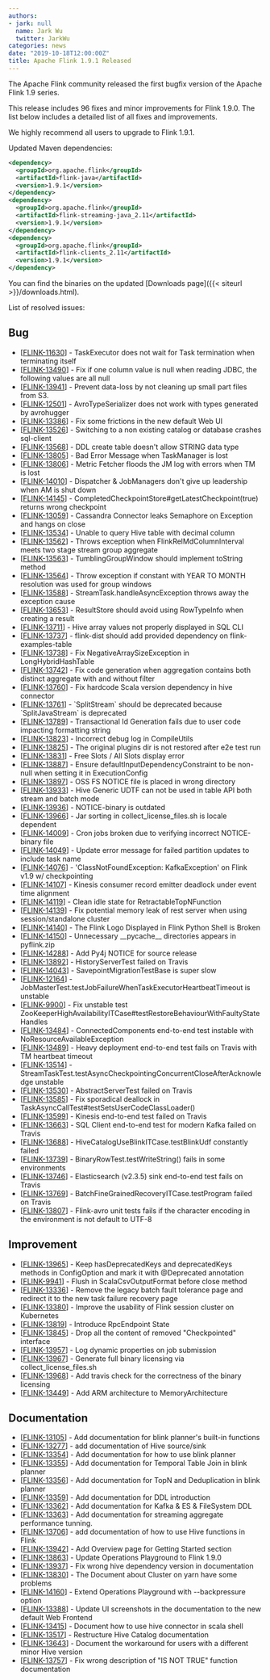 ```yaml
---
authors:
- jark: null
  name: Jark Wu
  twitter: JarkWu
categories: news
date: "2019-10-18T12:00:00Z"
title: Apache Flink 1.9.1 Released
---
```


The Apache Flink community released the first bugfix version of the Apache Flink 1.9 series.

This release includes 96 fixes and minor improvements for Flink 1.9.0. The list below includes a detailed list of all fixes and improvements.

We highly recommend all users to upgrade to Flink 1.9.1.

Updated Maven dependencies:

```xml
<dependency>
  <groupId>org.apache.flink</groupId>
  <artifactId>flink-java</artifactId>
  <version>1.9.1</version>
</dependency>
<dependency>
  <groupId>org.apache.flink</groupId>
  <artifactId>flink-streaming-java_2.11</artifactId>
  <version>1.9.1</version>
</dependency>
<dependency>
  <groupId>org.apache.flink</groupId>
  <artifactId>flink-clients_2.11</artifactId>
  <version>1.9.1</version>
</dependency>
```

You can find the binaries on the updated [Downloads page]({{< siteurl >}}/downloads.html).

List of resolved issues:

<h2>        Bug
</h2>
<ul>
<li>[<a href='https://issues.apache.org/jira/browse/FLINK-11630'>FLINK-11630</a>] -         TaskExecutor does not wait for Task termination when terminating itself
</li>
<li>[<a href='https://issues.apache.org/jira/browse/FLINK-13490'>FLINK-13490</a>] -         Fix if one column value is null when reading JDBC, the following values are all null
</li>
<li>[<a href='https://issues.apache.org/jira/browse/FLINK-13941'>FLINK-13941</a>] -         Prevent data-loss by not cleaning up small part files from S3.
</li>
<li>[<a href='https://issues.apache.org/jira/browse/FLINK-12501'>FLINK-12501</a>] -         AvroTypeSerializer does not work with types generated by avrohugger
</li>
<li>[<a href='https://issues.apache.org/jira/browse/FLINK-13386'>FLINK-13386</a>] -         Fix some frictions in the new default Web UI
</li>
<li>[<a href='https://issues.apache.org/jira/browse/FLINK-13526'>FLINK-13526</a>] -         Switching to a non existing catalog or database crashes sql-client
</li>
<li>[<a href='https://issues.apache.org/jira/browse/FLINK-13568'>FLINK-13568</a>] -         DDL create table doesn&#39;t allow STRING data type
</li>
<li>[<a href='https://issues.apache.org/jira/browse/FLINK-13805'>FLINK-13805</a>] -         Bad Error Message when TaskManager is lost
</li>
<li>[<a href='https://issues.apache.org/jira/browse/FLINK-13806'>FLINK-13806</a>] -         Metric Fetcher floods the JM log with errors when TM is lost
</li>
<li>[<a href='https://issues.apache.org/jira/browse/FLINK-14010'>FLINK-14010</a>] -         Dispatcher &amp; JobManagers don&#39;t give up leadership when AM is shut down
</li>
<li>[<a href='https://issues.apache.org/jira/browse/FLINK-14145'>FLINK-14145</a>] -         CompletedCheckpointStore#getLatestCheckpoint(true) returns wrong checkpoint
</li>
<li>[<a href='https://issues.apache.org/jira/browse/FLINK-13059'>FLINK-13059</a>] -         Cassandra Connector leaks Semaphore on Exception and hangs on close
</li>
<li>[<a href='https://issues.apache.org/jira/browse/FLINK-13534'>FLINK-13534</a>] -         Unable to query Hive table with decimal column
</li>
<li>[<a href='https://issues.apache.org/jira/browse/FLINK-13562'>FLINK-13562</a>] -         Throws exception when FlinkRelMdColumnInterval meets two stage stream group aggregate
</li>
<li>[<a href='https://issues.apache.org/jira/browse/FLINK-13563'>FLINK-13563</a>] -         TumblingGroupWindow should implement toString method
</li>
<li>[<a href='https://issues.apache.org/jira/browse/FLINK-13564'>FLINK-13564</a>] -         Throw exception if constant with YEAR TO MONTH resolution was used for group windows
</li>
<li>[<a href='https://issues.apache.org/jira/browse/FLINK-13588'>FLINK-13588</a>] -         StreamTask.handleAsyncException throws away the exception cause
</li>
<li>[<a href='https://issues.apache.org/jira/browse/FLINK-13653'>FLINK-13653</a>] -         ResultStore should avoid using RowTypeInfo when creating a result
</li>
<li>[<a href='https://issues.apache.org/jira/browse/FLINK-13711'>FLINK-13711</a>] -         Hive array values not properly displayed in SQL CLI
</li>
<li>[<a href='https://issues.apache.org/jira/browse/FLINK-13737'>FLINK-13737</a>] -         flink-dist should add provided dependency on flink-examples-table
</li>
<li>[<a href='https://issues.apache.org/jira/browse/FLINK-13738'>FLINK-13738</a>] -         Fix NegativeArraySizeException in LongHybridHashTable
</li>
<li>[<a href='https://issues.apache.org/jira/browse/FLINK-13742'>FLINK-13742</a>] -         Fix code generation when aggregation contains both distinct aggregate with and without filter
</li>
<li>[<a href='https://issues.apache.org/jira/browse/FLINK-13760'>FLINK-13760</a>] -         Fix hardcode Scala version dependency in hive connector
</li>
<li>[<a href='https://issues.apache.org/jira/browse/FLINK-13761'>FLINK-13761</a>] -         `SplitStream` should be deprecated because `SplitJavaStream` is deprecated
</li>
<li>[<a href='https://issues.apache.org/jira/browse/FLINK-13789'>FLINK-13789</a>] -         Transactional Id Generation fails due to user code impacting formatting string
</li>
<li>[<a href='https://issues.apache.org/jira/browse/FLINK-13823'>FLINK-13823</a>] -         Incorrect debug log in CompileUtils
</li>
<li>[<a href='https://issues.apache.org/jira/browse/FLINK-13825'>FLINK-13825</a>] -         The original plugins dir is not restored after e2e test run
</li>
<li>[<a href='https://issues.apache.org/jira/browse/FLINK-13831'>FLINK-13831</a>] -         Free Slots / All Slots display error
</li>
<li>[<a href='https://issues.apache.org/jira/browse/FLINK-13887'>FLINK-13887</a>] -         Ensure defaultInputDependencyConstraint to be non-null when setting it in ExecutionConfig
</li>
<li>[<a href='https://issues.apache.org/jira/browse/FLINK-13897'>FLINK-13897</a>] -         OSS FS NOTICE file is placed in wrong directory
</li>
<li>[<a href='https://issues.apache.org/jira/browse/FLINK-13933'>FLINK-13933</a>] -         Hive Generic UDTF can not be used in table API both stream and batch mode
</li>
<li>[<a href='https://issues.apache.org/jira/browse/FLINK-13936'>FLINK-13936</a>] -         NOTICE-binary is outdated
</li>
<li>[<a href='https://issues.apache.org/jira/browse/FLINK-13966'>FLINK-13966</a>] -         Jar sorting in collect_license_files.sh is locale dependent
</li>
<li>[<a href='https://issues.apache.org/jira/browse/FLINK-14009'>FLINK-14009</a>] -         Cron jobs broken due to verifying incorrect NOTICE-binary file
</li>
<li>[<a href='https://issues.apache.org/jira/browse/FLINK-14049'>FLINK-14049</a>] -         Update error message for failed partition updates to include task name
</li>
<li>[<a href='https://issues.apache.org/jira/browse/FLINK-14076'>FLINK-14076</a>] -         &#39;ClassNotFoundException: KafkaException&#39; on Flink v1.9 w/ checkpointing
</li>
<li>[<a href='https://issues.apache.org/jira/browse/FLINK-14107'>FLINK-14107</a>] -         Kinesis consumer record emitter deadlock under event time alignment
</li>
<li>[<a href='https://issues.apache.org/jira/browse/FLINK-14119'>FLINK-14119</a>] -         Clean idle state for RetractableTopNFunction
</li>
<li>[<a href='https://issues.apache.org/jira/browse/FLINK-14139'>FLINK-14139</a>] -         Fix potential memory leak of rest server when using session/standalone cluster
</li>
<li>[<a href='https://issues.apache.org/jira/browse/FLINK-14140'>FLINK-14140</a>] -         The Flink Logo Displayed in Flink Python Shell is Broken
</li>
<li>[<a href='https://issues.apache.org/jira/browse/FLINK-14150'>FLINK-14150</a>] -         Unnecessary __pycache__ directories appears in pyflink.zip
</li>
<li>[<a href='https://issues.apache.org/jira/browse/FLINK-14288'>FLINK-14288</a>] -         Add Py4j NOTICE for source release
</li>
<li>[<a href='https://issues.apache.org/jira/browse/FLINK-13892'>FLINK-13892</a>] -         HistoryServerTest failed on Travis
</li>
<li>[<a href='https://issues.apache.org/jira/browse/FLINK-14043'>FLINK-14043</a>] -         SavepointMigrationTestBase is super slow
</li>
<li>[<a href='https://issues.apache.org/jira/browse/FLINK-12164'>FLINK-12164</a>] -         JobMasterTest.testJobFailureWhenTaskExecutorHeartbeatTimeout is unstable
</li>
<li>[<a href='https://issues.apache.org/jira/browse/FLINK-9900'>FLINK-9900</a>] -         Fix unstable test ZooKeeperHighAvailabilityITCase#testRestoreBehaviourWithFaultyStateHandles
</li>
<li>[<a href='https://issues.apache.org/jira/browse/FLINK-13484'>FLINK-13484</a>] -         ConnectedComponents end-to-end test instable with NoResourceAvailableException
</li>
<li>[<a href='https://issues.apache.org/jira/browse/FLINK-13489'>FLINK-13489</a>] -         Heavy deployment end-to-end test fails on Travis with TM heartbeat timeout
</li>
<li>[<a href='https://issues.apache.org/jira/browse/FLINK-13514'>FLINK-13514</a>] -         StreamTaskTest.testAsyncCheckpointingConcurrentCloseAfterAcknowledge unstable
</li>
<li>[<a href='https://issues.apache.org/jira/browse/FLINK-13530'>FLINK-13530</a>] -         AbstractServerTest failed on Travis
</li>
<li>[<a href='https://issues.apache.org/jira/browse/FLINK-13585'>FLINK-13585</a>] -         Fix sporadical deallock in TaskAsyncCallTest#testSetsUserCodeClassLoader()
</li>
<li>[<a href='https://issues.apache.org/jira/browse/FLINK-13599'>FLINK-13599</a>] -         Kinesis end-to-end test failed on Travis
</li>
<li>[<a href='https://issues.apache.org/jira/browse/FLINK-13663'>FLINK-13663</a>] -         SQL Client end-to-end test for modern Kafka failed on Travis
</li>
<li>[<a href='https://issues.apache.org/jira/browse/FLINK-13688'>FLINK-13688</a>] -         HiveCatalogUseBlinkITCase.testBlinkUdf constantly failed
</li>
<li>[<a href='https://issues.apache.org/jira/browse/FLINK-13739'>FLINK-13739</a>] -         BinaryRowTest.testWriteString() fails in some environments
</li>
<li>[<a href='https://issues.apache.org/jira/browse/FLINK-13746'>FLINK-13746</a>] -         Elasticsearch (v2.3.5) sink end-to-end test fails on Travis
</li>
<li>[<a href='https://issues.apache.org/jira/browse/FLINK-13769'>FLINK-13769</a>] -         BatchFineGrainedRecoveryITCase.testProgram failed on Travis
</li>
<li>[<a href='https://issues.apache.org/jira/browse/FLINK-13807'>FLINK-13807</a>] -         Flink-avro unit tests fails if the character encoding in the environment is not default to UTF-8
</li>
</ul>


<h2>        Improvement
</h2>
<ul>
<li>[<a href='https://issues.apache.org/jira/browse/FLINK-13965'>FLINK-13965</a>] -         Keep hasDeprecatedKeys and deprecatedKeys methods in ConfigOption and mark it with @Deprecated annotation
</li>
<li>[<a href='https://issues.apache.org/jira/browse/FLINK-9941'>FLINK-9941</a>] -         Flush in ScalaCsvOutputFormat before close method
</li>
<li>[<a href='https://issues.apache.org/jira/browse/FLINK-13336'>FLINK-13336</a>] -         Remove the legacy batch fault tolerance page and redirect it to the new task failure recovery page
</li>
<li>[<a href='https://issues.apache.org/jira/browse/FLINK-13380'>FLINK-13380</a>] -         Improve the usability of Flink session cluster on Kubernetes
</li>
<li>[<a href='https://issues.apache.org/jira/browse/FLINK-13819'>FLINK-13819</a>] -         Introduce RpcEndpoint State
</li>
<li>[<a href='https://issues.apache.org/jira/browse/FLINK-13845'>FLINK-13845</a>] -         Drop all the content of removed &quot;Checkpointed&quot; interface
</li>
<li>[<a href='https://issues.apache.org/jira/browse/FLINK-13957'>FLINK-13957</a>] -         Log dynamic properties on job submission
</li>
<li>[<a href='https://issues.apache.org/jira/browse/FLINK-13967'>FLINK-13967</a>] -         Generate full binary licensing via collect_license_files.sh
</li>
<li>[<a href='https://issues.apache.org/jira/browse/FLINK-13968'>FLINK-13968</a>] -         Add travis check for the correctness of the binary licensing
</li>
<li>[<a href='https://issues.apache.org/jira/browse/FLINK-13449'>FLINK-13449</a>] -         Add ARM architecture to MemoryArchitecture
</li>
</ul>


<h2>        Documentation
</h2>
<ul>
<li>[<a href='https://issues.apache.org/jira/browse/FLINK-13105'>FLINK-13105</a>] -         Add documentation for blink planner&#39;s built-in functions
</li>
<li>[<a href='https://issues.apache.org/jira/browse/FLINK-13277'>FLINK-13277</a>] -         add documentation of Hive source/sink
</li>
<li>[<a href='https://issues.apache.org/jira/browse/FLINK-13354'>FLINK-13354</a>] -         Add documentation for how to use blink planner
</li>
<li>[<a href='https://issues.apache.org/jira/browse/FLINK-13355'>FLINK-13355</a>] -         Add documentation for Temporal Table Join in blink planner
</li>
<li>[<a href='https://issues.apache.org/jira/browse/FLINK-13356'>FLINK-13356</a>] -         Add documentation for TopN and Deduplication in blink planner
</li>
<li>[<a href='https://issues.apache.org/jira/browse/FLINK-13359'>FLINK-13359</a>] -         Add documentation for DDL introduction
</li>
<li>[<a href='https://issues.apache.org/jira/browse/FLINK-13362'>FLINK-13362</a>] -         Add documentation for Kafka &amp; ES &amp; FileSystem DDL
</li>
<li>[<a href='https://issues.apache.org/jira/browse/FLINK-13363'>FLINK-13363</a>] -         Add documentation for streaming aggregate performance tunning.
</li>
<li>[<a href='https://issues.apache.org/jira/browse/FLINK-13706'>FLINK-13706</a>] -         add documentation of how to use Hive functions in Flink
</li>
<li>[<a href='https://issues.apache.org/jira/browse/FLINK-13942'>FLINK-13942</a>] -         Add Overview page for Getting Started section
</li>
<li>[<a href='https://issues.apache.org/jira/browse/FLINK-13863'>FLINK-13863</a>] -         Update Operations Playground to Flink 1.9.0
</li>
<li>[<a href='https://issues.apache.org/jira/browse/FLINK-13937'>FLINK-13937</a>] -         Fix wrong hive dependency version in documentation
</li>
<li>[<a href='https://issues.apache.org/jira/browse/FLINK-13830'>FLINK-13830</a>] -         The Document about Cluster on yarn have some problems
</li>
<li>[<a href='https://issues.apache.org/jira/browse/FLINK-14160'>FLINK-14160</a>] -         Extend Operations Playground with --backpressure option
</li>
<li>[<a href='https://issues.apache.org/jira/browse/FLINK-13388'>FLINK-13388</a>] -         Update UI screenshots in the documentation to the new default Web Frontend
</li>
<li>[<a href='https://issues.apache.org/jira/browse/FLINK-13415'>FLINK-13415</a>] -         Document how to use hive connector in scala shell
</li>
<li>[<a href='https://issues.apache.org/jira/browse/FLINK-13517'>FLINK-13517</a>] -         Restructure Hive Catalog documentation
</li>
<li>[<a href='https://issues.apache.org/jira/browse/FLINK-13643'>FLINK-13643</a>] -         Document the workaround for users with a different minor Hive version
</li>
<li>[<a href='https://issues.apache.org/jira/browse/FLINK-13757'>FLINK-13757</a>] -         Fix wrong description of "IS NOT TRUE" function documentation
</li>
</ul>

